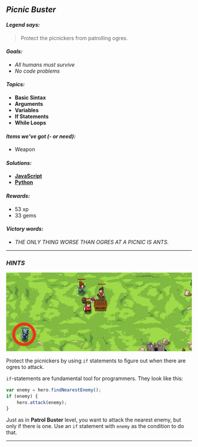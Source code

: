 ## _Picnic Buster_

#### _Legend says:_
> Protect the picnickers from patrolling ogres.

#### _Goals:_
+ _All humans must survive_
+ _No code problems_

#### _Topics:_
+ **Basic Sintax**
+ **Arguments**
+ **Variables**
+ **If Statements**
+ **While Loops**

#### _Items we've got (- or need):_
+ Weapon

#### _Solutions:_
+ **[JavaScript](pBust.js)**
+ **[Python](p_bust.py)**

#### _Rewards:_
+ 53 xp
+ 33 gems

#### _Victory words:_
+ _THE ONLY THING WORSE THAN OGRES AT A PICNIC IS ANTS._

___

### _HINTS_

![](img/picnic_buster.jpeg)

Protect the picnickers by using `if` statements to figure out when there are ogres to attack.

`if`-statements are fundamental tool for programmers. They look like this:

```javascript
var enemy = hero.findNearestEnemy();
if (enemy) {
    hero.attack(enemy);
}

```

Just as in **Patrol Buster** level, you want to attack the nearest enemy, but only if there is one. Use an `if` statement with `enemy` as the condition to do that.

___
